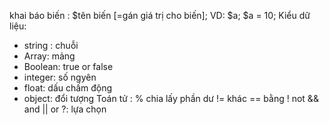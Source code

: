 khai báo biến :
$tên biến [=gán giá trị cho biến];
VD: $a;
    $a = 10;
Kiểu dữ liệu:
- string : chuỗi
- Array: mảng
- Boolean: true or false
- integer: số ngyên
- float: dấu chấm động
- object: đổi tượng
Toán tử : 
% chia lấy phần dư
!= khác
== bằng
! not
&& and
|| or
?: lựa chọn


